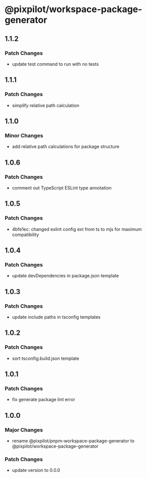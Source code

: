 # @pixpilot/workspace-package-generator

## 1.1.2

### Patch Changes

- update test command to run with no tests

## 1.1.1

### Patch Changes

- simplify relative path calculation

## 1.1.0

### Minor Changes

- add relative path calculations for package structure

## 1.0.6

### Patch Changes

- comment out TypeScript ESLint type annotation

## 1.0.5

### Patch Changes

- 4bfe1ec: changed eslint config ext from ts to mjs for maximum compatibility

## 1.0.4

### Patch Changes

- update devDependencies in package.json template

## 1.0.3

### Patch Changes

- update include paths in tsconfig templates

## 1.0.2

### Patch Changes

- sort tsconfig.build.json template

## 1.0.1

### Patch Changes

- fix generate package lint error

## 1.0.0

### Major Changes

- rename @pixpilot/pnpm-workspace-package-generator to @pixpilot/workspace-package-generator

### Patch Changes

- update version to 0.0.0
